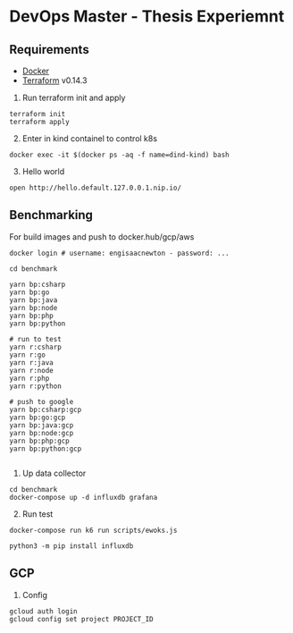 # DevOps Master - Thesis Experiemnt #

Requirements
------------
-	[Docker](https://docs.docker.com/engine/install/)
-	[Terraform](https://www.terraform.io/downloads.html) v0.14.3

1. Run terraform init and apply 
```
terraform init
terraform apply
```

2. Enter in kind containel to control k8s
```
docker exec -it $(docker ps -aq -f name=dind-kind) bash
```

3. Hello world
```
open http://hello.default.127.0.0.1.nip.io/
```

Benchmarking
------------

For build images and push to docker.hub/gcp/aws

```
docker login # username: engisaacnewton - password: ...

cd benchmark

yarn bp:csharp
yarn bp:go
yarn bp:java
yarn bp:node
yarn bp:php
yarn bp:python

# run to test 
yarn r:csharp
yarn r:go
yarn r:java
yarn r:node
yarn r:php
yarn r:python

# push to google
yarn bp:csharp:gcp
yarn bp:go:gcp
yarn bp:java:gcp
yarn bp:node:gcp
yarn bp:php:gcp
yarn bp:python:gcp


```


1. Up data collector 
```
cd benchmark
docker-compose up -d influxdb grafana
```

2. Run test
```
docker-compose run k6 run scripts/ewoks.js
```


```
python3 -m pip install influxdb
```



GCP
------------

1. Config

```
gcloud auth login
gcloud config set project PROJECT_ID
```
